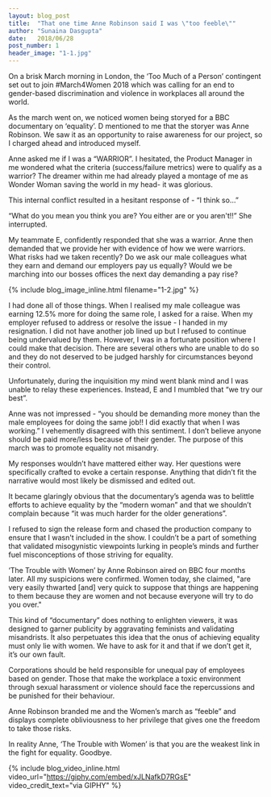 ```yaml
---
layout: blog_post
title:  "That one time Anne Robinson said I was \"too feeble\""
author: "Sunaina Dasgupta"
date:   2018/06/28
post_number: 1
header_image: "1-1.jpg"
---
```


On a brisk March morning in London, the ‘Too Much of a Person’ contingent set out to join #March4Women 2018 which was calling for an end to gender-based discrimination and violence in workplaces all around the world​.

As the march went on, we noticed women being storyed for a BBC documentary on ‘equality’. D mentioned to me that the storyer was Anne Robinson. We saw it as an opportunity to raise awareness for our project, so I charged ahead and introduced myself.

Anne asked me if I was a “WARRIOR”. I hesitated, the Product Manager in me wondered what the criteria (success/failure metrics) were to qualify as a warrior? The dreamer within me had already played a montage of me as Wonder Woman saving the world in my head- it was glorious.

This internal conflict resulted in a hesitant response of - “I think so…” 

“What do you mean you think you are? You either are or you aren't!!” She interrupted.

My teammate E, confidently responded that she was a warrior. Anne then demanded that we provide her with evidence of how we were warriors. What risks had we taken recently? Do we ask our male colleagues what they earn and demand our employers pay us equally? Would we be marching into our bosses offices the next day demanding a pay rise?

{% include blog_image_inline.html filename="1-2.jpg" %}

I had done all of those things. When I realised my male colleague was earning 12.5% more for doing the same role, I asked for a raise. When my employer refused to address or resolve the issue - I handed in my resignation. I did not have another job lined up but I refused to continue being undervalued by them. However, I was in a fortunate position where I could make that decision. There are several others who are unable to do so and they do not deserved to be judged harshly for circumstances beyond their control. 
 
Unfortunately, during the inquisition my mind went blank mind and I was unable to relay these experiences. Instead, E and I mumbled that “we try our best”.

Anne was not impressed - “you should be demanding more money than the male employees for doing the same job!! I did exactly that when I was working.” I vehemently disagreed with this sentiment. I don’t believe anyone should be paid more/less because of their gender. The purpose of this march was to promote equality not misandry.

My responses wouldn’t have mattered either way. Her questions were specifically crafted to evoke a certain response. Anything that didn’t fit the narrative would most likely be dismissed and edited out. 

It became glaringly obvious that the documentary’s agenda was to belittle efforts to achieve equality by the “modern woman” and that we shouldn’t complain because “it was much harder for the older generations”.

I refused to sign the release form and chased the production company to ensure that I wasn't included in the show. I couldn’t be a part of something that validated misogynistic viewpoints lurking in people’s minds and further fuel misconceptions of those striving for equality.

‘The Trouble with Women’ by Anne Robinson aired on BBC four months later. All my suspicions were confirmed. Women today, she claimed, "are very easily thwarted [and] very quick to suppose that things are happening to them because they are women and not because everyone will try to do you over." 

This kind of “documentary” does nothing to enlighten viewers, it was designed to garner publicity by aggravating feminists and validating misandrists. It also perpetuates this idea that the onus of achieving equality must only lie with women. We have to ask for it and that if we don’t get it, it’s our own fault.

Corporations should be held responsible for unequal pay of employees based on gender. Those that make the workplace a toxic environment through sexual harassment or violence should face the repercussions and be punished for their behaviour. 

Anne Robinson branded me and the Women’s march as “feeble” and displays complete obliviousness to her privilege that gives one the freedom to take those risks. 

In reality Anne, ‘The Trouble with Women’ is that you are the weakest link in the fight for equality. Goodbye.

{% include blog_video_inline.html video_url="https://giphy.com/embed/xJLNafkD7RGsE" video_credit_text="via GIPHY" %}